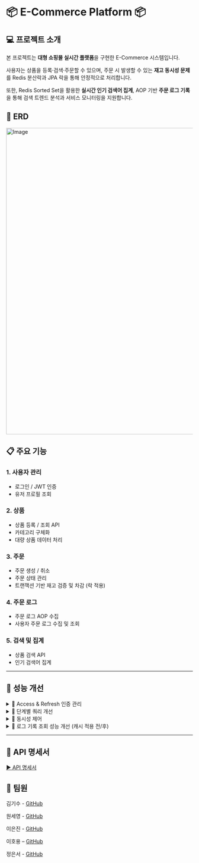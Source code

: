 # 📦 E-Commerce Platform 📦

## **💻 프로젝트 소개**

본 프로젝트는 **대형 쇼핑몰 실시간 플랫폼**을 구현한 E-Commerce 시스템입니다.

사용자는 상품을 등록·검색·주문할 수 있으며, 주문 시 발생할 수 있는 **재고 동시성 문제**를 Redis 분산락과 JPA 락을 통해 안정적으로 처리합니다.

또한, Redis Sorted Set을 활용한 **실시간 인기 검색어 집계**, AOP 기반 **주문 로그 기록**을 통해 검색 트렌드 분석과 서비스 모니터링을 지원합니다.

## **🔗 ERD**
<img width="1484" height="825" alt="Image" src="https://github.com/user-attachments/assets/a70c2784-1d1e-498e-89c9-0590a49287be" />

## **📋** 주요 기능

### 1. 사용자 관리

- 로그인 / JWT 인증
- 유저 프로필 조회

### 2. 상품

- 상품 등록 / 조회 API
- 카테고리 구체화
- 대량 상품 데이터 처리

### 3. 주문

- 주문 생성 / 취소
- 주문 상태 관리
- 트랜잭션 기반 재고 검증 및 차감 (락 적용)

### 4. 주문 로그

- 주문 로그 AOP 수집
- 사용자 주문 로그 수집 및 조회

### 5. 검색 및 집계

- 상품 검색 API
- 인기 검색어 집계

---

## **🎯** 성능 개선
<details>
  <summary>📌 Access & Refresh 인증 관리</summary>

- Spring Security + JWT 기반 로그인/인증 시스템  
- Redis 캐시 서버를 활용한 Refresh Token 저장 및 블랙리스트 관리  
- Refresh Token 로테이션 전략 적용으로 토큰 재사용 방지  
- HttpOnly 쿠키 적용으로 XSS 기반 토큰 탈취 위험 최소화  

<img width="820" height="473" alt="Image" src="https://github.com/user-attachments/assets/00ed8517-eec7-4236-a0de-f90c29e07e3b" />

</details>    

<details>
  <summary>📌 단계별 쿼리 개선</summary>

### **실험 환경**
- 500만 건 상품 데이터, 페이지 크기(size) 60  
- OFFSET: 0 (처음), 90,000 (중간), 208,200 (끝)  

### **비교 대상**
- 단순 Offset 기반 페이징  
- **복합 인덱스** (`subcategory, updated_at, id`)  
- **커버링 인덱스** (`subcategory, updated_at, id` + SELECT 컬럼 포함)  
- **No-Offset 방식**  

### **성능 결과: Offset vs No-Offset**

**Offset 방식**

| 페이지 위치 | OFFSET   | 인덱스 없음 | 복합 인덱스 | 커버링 인덱스 |
|-------------|----------|-------------|-------------|---------------|
| **Page 0**  | 0        | 7.05s       | 83ms        | 81ms          |
| **Page 1500** | 90,000 | 7.65s       | 17.96s      | 118ms         |
| **Page 3470** | 208,200 | 7.47s      | 42.69s      | 155ms         |

**No-Offset 방식**

| 페이지 위치 | OFFSET   | 조회 범위 (rows) | 인덱스 없음 | 복합 인덱스 *(Extra: Using index condition)* |
|-------------|----------|------------------|-------------|---------------------------------------------|
| **Page 0**  | 0        | 처음부터 60개     | 4.35s       | 9ms                                         |
| **Page 1500** | 90,000 | 90,000 + 60개    | 4.27s       | 12ms                                        |
| **Page 3470** | 208,200 | 208,200 + 60개   | 4.25s       | 10ms                                        |

</details>
    
<details>
  <summary>📌 동시성 제어</summary>

### 개선 전
- 주문 시 동시에 재고 차감이 일어나면 **오버셀링**, DB 락 시 **커넥션 풀 고갈** 문제 발생  

### 고려한 대안
- **비관적 락**: 정합성 ↑ / 커넥션 풀 대기, 성능 저하  
- **낙관적 락**: 충돌 적으면 빠름 / 경쟁 많을 때 롤백 폭증  
- **Lettuce 분산락**: TTL로 데드락 방지 / 스핀락 부하, 트랜잭션 언락 타이밍 이슈  
- **Redisson 분산락**: pub/sub 기반, 소유자 검증·leaseTime 내장, 운영 편의성 ↑  

### 고민한 점
- 트랜잭션 종료와 락 해제 시점 불일치 문제 → `afterCommit()`으로 해결  
- 스핀락의 Redis 부하 vs Redisson pub/sub의 안정성  
- 운영 편의성과 유지보수성 고려  

### 성능 비교 (테스트: 동시 요청 50건, 재고 100개)

| 방식 | 처리 시간 | 성공률 | 비고 |
|------|----------|--------|------|
| 비관적 락 | ~3.2s | 100% | 커넥션 풀 10 초과 시 **Timeout** 발생 |
| 낙관적 락 | ~2.8s | 60% | 충돌 발생 시 대부분 롤백 |
| Lettuce (스핀락) | ~2.5s | 100% | Redis CPU 부하 ↑ |
| **Redisson (최종)** | **~1.9s** | **100%** | 안정적 처리, 부하 ↓ |

### 최종 선택
- **Redisson 분산락**  
  - 정합성 보장, 성능 안정성 확보  
  - Lettuce 직접 구현 대비 단순하고 운영이 용이  
  - DB 락 대비 부하 감소  

### 동시성 테스트 속도 비교
<img width="586" height="590" alt="Image" src="https://github.com/user-attachments/assets/1d935ccb-941c-43a2-8953-8eba027bbfa7" />

</details>


<details>
  <summary>📌 로그 기록 조회 성능 개선 (캐시 적용 전/후)</summary>

### 개선 전
- 동일 유저 로그 반복 조회할 때 매번 DB에서 SELECT 발생  
- 조회량이 많아지면 DB에 과부하  
- 초기 로그 조회 속도: 337ms  

### 개선 과정
- 캐시 적용 (Redis)  
- 337ms → 19ms → 14ms  

### 개선 내용
- Spring Cache + Redis 적용 (@Cacheable)  
- 반복 조회 시 DB 쿼리 발생 없이 Redis에서 즉시 응답  

### ⏳ 캐시 적용 전 337ms
<img width="854" height="726" alt="Image" src="https://github.com/user-attachments/assets/86e54570-ed49-405f-ad22-2cb834365909" />

### ⏳ 캐시 적용 후 19ms
<img width="826" height="728" alt="Image" src="https://github.com/user-attachments/assets/cb588855-443b-428d-b2a1-a16a08a9d9e0" />

### 성능 비교

| 구분 | 캐시 적용 전 | 캐시 적용 후 |
|------|--------------|--------------|
| 응답 시간 | 337ms | 19ms |
| DB 조회 | 동일 요청 시 쿼리 반복 발생 | 첫 요청만 쿼리가 발생하고, 이후 Redis 조회 |
| 차이점 | 부하 상황에서 병목 발생 | 요청 많을수록 캐시 히트율 ↑ |

</details>


---

## **📝 API 명세서**

[▶️ API 명세서](https://www.notion.so/S-A-Starting-Assignments-2692dc3ef514814cb474f5bc0446e863?pvs=21)



## **👥 팀원**
김기수 - [GitHub](https://github.com/Lunarltn)

원세영 - [GitHub](https://github.com/seyoung5744)

이은진 - [GitHub](https://github.com/eunjin0468)

이호용 – [GitHub](https://github.com/nyong0313)

정은서 - [GitHub](https://github.com/eunseo04)
